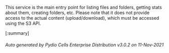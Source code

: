 






This service is the main entry point for listing files and folders, getting stats about them, creating folders, etc. Please note that it does not provide access to the actual content (upload/download), which must be accessed using the S3 API.

[:summary]

###### Auto generated by Pydio Cells Enterprise Distribution v3.0.2 on 11-Nov-2021

